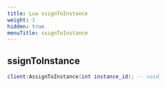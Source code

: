 ```yaml
---
title: Lua ssignToInstance
weight: 1
hidden: true
menuTitle: ssignToInstance
---
```

## ssignToInstance
```lua
client:AssignToInstance(int instance_id); -- void
```
